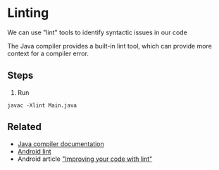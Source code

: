 # Linting

We can use "lint" tools to identify syntactic issues in our code

The Java compiler provides a built-in lint tool, which can provide more context for a compiler error.

## Steps

1. Run

```
javac -Xlint Main.java
```

## Related

* [Java compiler documentation](http://docs.oracle.com/javase/7/docs/technotes/tools/windows/javac.html)
* [Android lint](http://developer.android.com/tools/help/lint.html)
* Android article ["Improving your code with lint"](http://developer.android.com/tools/debugging/improving-w-lint.html)